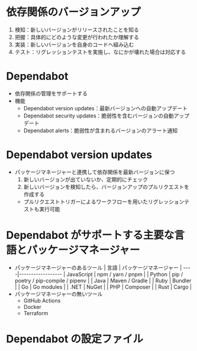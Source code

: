 # 依存関係のバージョンアップ
1. 検知：新しいバージョンがリリースされたことを知る
2. 把握：具体的にどのような変更が行われたか理解する
3. 実装：新しいバージョンを自身のコードへ組み込む
4. テスト：リグレッションテストを実施し、なにかが壊れた場合は対応する

# Dependabot
- 依存関係の管理をサポートする
- 機能
  - Dependabot version updates：最新バージョンへの自動アップデート
  - Dependabot security updates：脆弱性を含むバージョンの自動アップデート
  - Dependabot alerts：脆弱性が含まれるバージョンのアラート通知

# Dependabot version updates
- パッケージマネージャーと連携して依存関係を最新バージョンに保つ
  1. 新しいバージョンが出ていないか、定期的にチェック
  2. 新しいバージョンを検知したら、バージョンアップのプルリクエストを作成する
    - プルリクエストトリガーによるワークフローを用いたリグレッションテストも実行可能

# Dependabot がサポートする主要な言語とパッケージマネージャー
- パッケージマネージャーのあるツール
| 言語 | パッケージマネージャー |
----|------------------ 
| JavaScript | npm / yarn / pnpm |
| Python | pip / poetry / pip-compile / pipenv |
| Java | Maven / Gradle |
| Ruby | Bundler |
| Go | Go modules |
| .NET | NuGet |
| PHP | Composer |
| Rust | Cargo |
- パッケージマネージャーの無いツール
  - GitHub Actions
  - Docker
  - Terraform

# Dependabot の設定ファイル
